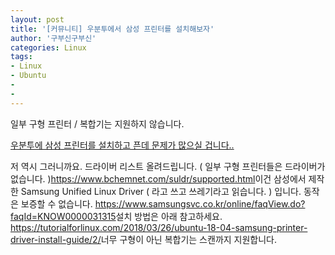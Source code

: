 ```yaml
---
layout: post
title: '[커뮤니티] 우분투에서 삼성 프린터를 설치해보자'
author: '구부신구부신'
categories: Linux
tags:
- Linux
- Ubuntu
-
-
---
```



<script> location.href='https://cafe.naver.com/develoid/832935' ; </script>

일부 구형 프린터 / 복합기는 지원하지 않습니다.<p><p><p><a href="https://plus.google.com/u/0/104207880833683928014/posts/68o52a3Xwzt">우분투에 삼성 프린터를 설치하고 픈데 문제가 많으실 겁니다.. </a></p>
</p>
<p><p><p>저 역시 그러니까요. 드라이버 리스트 올려드립니다. ( 일부 구형 프린터들은 드라이버가 없습니다. )<a href="https://www.bchemnet.com/suldr/supported.html">https://www.bchemnet.com/suldr/supported.html</a>이건 삼성에서 제작한 Samsung Unified Linux Driver ( 라고 쓰고 쓰레기라고 읽습니다. ) 입니다. 동작은 보증할 수 없습니다. <a href="https://www.samsungsvc.co.kr/online/faqView.do?faqId=KNOW0000031315">https://www.samsungsvc.co.kr/online/faqView.do?faqId=KNOW0000031315</a>설치 방법은  아래 참고하세요. <a href="https://tutorialforlinux.com/2018/03/26/ubuntu-18-04-samsung-printer-driver-install-guide/2/">https://tutorialforlinux.com/2018/03/26/ubuntu-18-04-samsung-printer-driver-install-guide/2/</a>너무 구형이 아닌 복합기는 스캔까지 지원합니다. </p>
</p>
</p>
